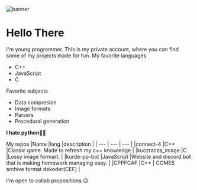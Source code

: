 ![banner](https://user-images.githubusercontent.com/58426924/130534277-0753f37c-c078-475a-b6b4-2de2899a3aa0.png)



# Hello There
I'm young programmer. This is  my private account, where  you can find  some of my projects made for fun.
My favorite languages  
+ C++
+ JavaScript
+ C

Favorite subjects
+ Data compresion
+ Image formats
+ Parsers
+ Procedural generation

**I hate python**🚫🐍


 My repos 
 |Name |lang |description |
| --- | --- | --- | 
|connect-4 |C++ |Classic game. Made  to  refresh my c++ knowledge |
|kuczracza_image |C  |Lossy image formart. |
|kurde-pp-bot |JavaScript |Website and discord bot that is making homework managing easy.  |
|CPPFCAF |C++ | COMES  archive format dekoder(CEF) |

I'm open to collab  propositions.😉


